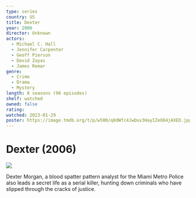 ```yaml
---
type: series
country: US
title: Dexter
year: 2006
director: Unknown
actors:
  - Michael C. Hall
  - Jennifer Carpenter
  - Geoff Pierson
  - David Zayas
  - James Remar
genre:
  - Crime
  - Drama
  - Mystery
length: 8 seasons (96 episodes)
shelf: watched
owned: false
rating:
watched: 2023-01-29
poster: https://image.tmdb.org/t/p/w500/q8dWfc4JwQuv3HayIZeO84jAXED.jpg
---
```


# Dexter (2006)

![](https://image.tmdb.org/t/p/w500/q8dWfc4JwQuv3HayIZeO84jAXED.jpg)

Dexter Morgan, a blood spatter pattern analyst for the Miami Metro Police also leads a secret life as a serial killer, hunting down criminals who have slipped through the cracks of justice.